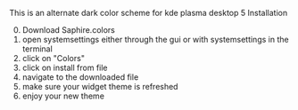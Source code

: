 This is an alternate dark color scheme for kde plasma desktop 5
Installation



0. Download Saphire.colors
1. open systemsettings either through the gui or with systemsettings in the terminal
2. click on "Colors" 
3. click on install from file
4. navigate to the downloaded file
5. make sure your widget theme is refreshed
6. enjoy your new theme
